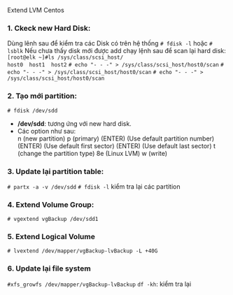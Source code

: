 Extend LVM Centos 

### 1.  Ckeck new Hard Disk:
Dùng lênh sau để kiểm tra các Disk có trên hệ thống `# fdisk -l` hoặc `# lsblk`
Nếu chưa thấy disk mới được add chạy lệnh sau để scan lại hard disk:
`[root@elk ~]#ls /sys/class/scsi_host/`  
`host0  host1  host2`
`# echo "- - -" > /sys/class/scsi_host/host0/scan`
`# echo "- - -" > /sys/class/scsi_host/host0/scan`
`# echo "- - -" > /sys/class/scsi_host/host0/scan`
### 2. Tạo mới partition:
`# fdisk /dev/sdd`
- **/dev/sdd**: tương ứng với new hard disk.  
- Các option như sau:  
n (new partition)
p (primary)
(ENTER) (Use default partition number)
(ENTER) (Use default first sector)
(ENTER) (Use default last sector)
t (change the partition type)
8e (Linux LVM)
w (write)
### 3. Update lại partition table:
`# partx -a -v /dev/sdd`
`# fdisk -l` kiểm tra lại các partition
### 4. Extend Volume Group:
`# vgextend vgBackup /dev/sdd1`
### 5. Extend Logical Volume
`# lvextend /dev/mapper/vgBackup-lvBackup -L +40G`
### 6. Update lại file system
`#xfs_growfs /dev/mapper/vgBackup-lvBackup`
`df -kh`: kiểm tra lại